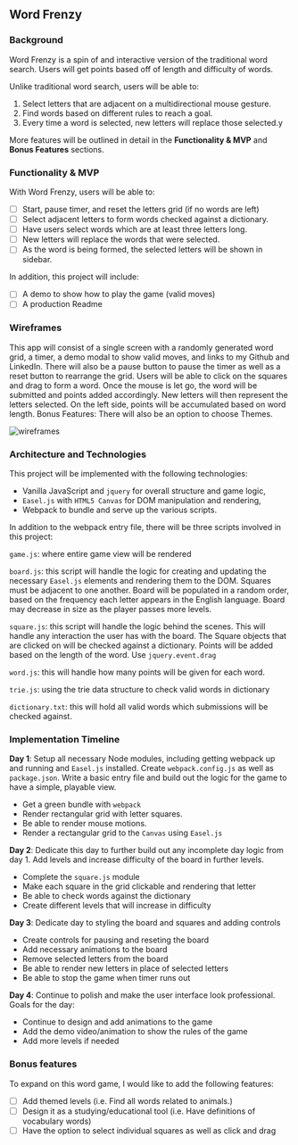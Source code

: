 ## Word Frenzy

### Background

Word Frenzy is a spin of and interactive version of the traditional word search. Users will get points based off of length and difficulty of words.

Unlike traditional word search, users will be able to:
1) Select letters that are adjacent on a multidirectional mouse gesture.
2) Find words based on different rules to reach a goal.
3) Every time a word is selected, new letters will replace those selected.y

More features will be outlined in detail in the **Functionality & MVP** and **Bonus Features** sections.

### Functionality & MVP  

With Word Frenzy, users will be able to:

- [ ] Start, pause timer, and reset the letters grid (if no words are left)
- [ ] Select adjacent letters to form words checked against a dictionary.
- [ ] Have users select words which are at least three letters long.
- [ ] New letters will replace the words that were selected.
- [ ] As the word is being formed, the selected letters will be shown in sidebar.

In addition, this project will include:

- [ ] A demo to show how to play the game (valid moves)
- [ ] A production Readme

### Wireframes

This app will consist of a single screen with a randomly generated word grid, a timer, a demo modal to show valid moves, and links to my Github and LinkedIn. There will also be a pause button to pause the timer as well as a reset button to rearrange the grid. Users will be able to click on the squares and drag to form a word. Once the mouse is let go, the word will be submitted and points added accordingly. New letters will then represent the letters selected. On the left side, points will be accumulated based on word length. Bonus Features: There will also be an option to choose Themes.

![wireframes](wireframes)

### Architecture and Technologies

This project will be implemented with the following technologies:

- Vanilla JavaScript and `jquery` for overall structure and game logic,
- `Easel.js` with `HTML5 Canvas` for DOM manipulation and rendering,
- Webpack to bundle and serve up the various scripts.

In addition to the webpack entry file, there will be three scripts involved in this project:

`game.js`: where entire game view will be rendered

`board.js`: this script will handle the logic for creating and updating the necessary `Easel.js` elements and rendering them to the DOM. Squares must be adjacent to one another. Board will be populated in a random order, based on the frequency each letter appears in the English language. Board may decrease in size as the player passes more levels.

`square.js`: this script will handle the logic behind the scenes.  This will handle any interaction the user has with the board. The Square objects that are clicked on will be checked against a dictionary. Points will be added based on the length of the word. Use `jquery.event.drag`

`word.js`: this will handle how many points will be given for each word.

`trie.js`: using the trie data structure to check valid words in dictionary

`dictionary.txt`: this will hold all valid words which submissions will be checked against.

### Implementation Timeline

**Day 1**: Setup all necessary Node modules, including getting webpack up and running and `Easel.js` installed.  Create `webpack.config.js` as well as `package.json`.  Write a basic entry file and build out the logic for the game to have a simple, playable view.

- Get a green bundle with `webpack`
- Render rectangular grid with letter squares.
- Be able to render mouse motions.
- Render a rectangular grid to the `Canvas` using `Easel.js`

**Day 2**: Dedicate this day to further build out any incomplete day logic from day 1. Add levels and increase difficulty of the board in further levels.

- Complete the `square.js` module
- Make each square in the grid clickable and rendering that letter
- Be able to check words against the dictionary
- Create different levels that will increase in difficulty

**Day 3**: Dedicate day to styling the board and squares and adding controls

- Create controls for pausing and reseting the board
- Add necessary animations to the board
- Remove selected letters from the board
- Be able to render new letters in place of selected letters
- Be able to stop the game when timer runs out


**Day 4**: Continue to polish and make the user interface look professional.  Goals for the day:

- Continue to design and add animations to the game
- Add the demo video/animation to show the rules of the game
- Add more levels if needed


### Bonus features

To expand on this word game, I would like to add the following features:

- [ ] Add themed levels (i.e. Find all words related to animals.)
- [ ] Design it as a studying/educational tool (i.e. Have definitions of vocabulary words)
- [ ] Have the option to select individual squares as well as click and drag

